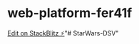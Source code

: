 # web-platform-fer41f

[Edit on StackBlitz ⚡️](https://stackblitz.com/edit/web-platform-fer41f)"# StarWars-DSV" 
